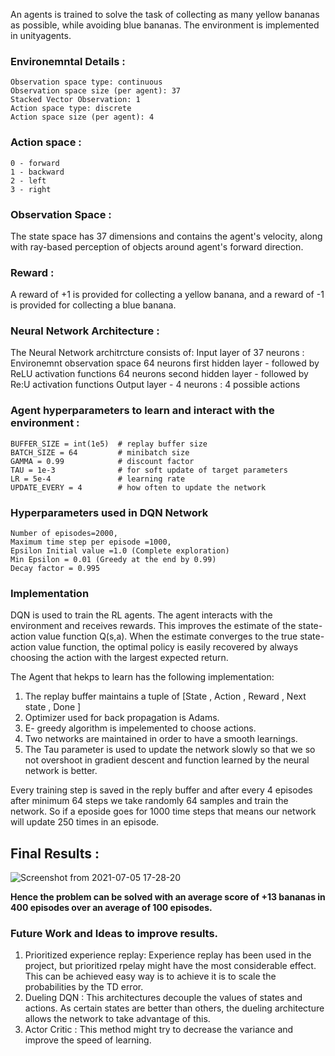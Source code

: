An agents is trained to solve the task of collecting as many yellow bananas as possible, while avoiding blue bananas. 
The environment is implemented in unityagents.

### Environemntal Details :
```
Observation space type: continuous
Observation space size (per agent): 37
Stacked Vector Observation: 1
Action space type: discrete
Action space size (per agent): 4
```

### Action space :
```
0 - forward
1 - backward
2 - left
3 - right
```

### Observation Space :

The state space has 37 dimensions and contains the agent's velocity, along with ray-based perception of objects around agent's forward direction. 

### Reward :
A reward of +1 is provided for collecting a yellow banana, 
and a reward of -1 is provided for collecting a blue banana.

### Neural Network Architecture :
The Neural Network architrcture consists of:
Input layer of 37 neurons : Environemnt observation space
64 neurons first hidden layer - followed by ReLU activation functions
64 neurons second hidden layer - followed by Re:U activation functions
Output layer - 4 neurons : 4 possible actions


### Agent hyperparameters to learn and interact with the environment :
```
BUFFER_SIZE = int(1e5)  # replay buffer size
BATCH_SIZE = 64         # minibatch size
GAMMA = 0.99            # discount factor
TAU = 1e-3              # for soft update of target parameters
LR = 5e-4               # learning rate 
UPDATE_EVERY = 4        # how often to update the network
```

### Hyperparameters used in DQN Network
```
Number of episodes=2000, 
Maximum time step per episode =1000,
Epsilon Initial value =1.0 (Complete exploration)
Min Epsilon = 0.01 (Greedy at the end by 0.99)
Decay factor = 0.995
```
### Implementation

DQN is used to train the RL agents. 
The agent interacts with the environment and receives rewards.
This improves the estimate of the state-action value function Q(s,a). 
When the estimate converges to the true state-action value function, 
the optimal policy is easily recovered by always choosing the action with the largest expected return.

The Agent that hekps to learn has the following implementation:

1. The replay buffer maintains a tuple of [State , Action , Reward , Next state , Done ]
2. Optimizer used for back propagation is Adams.
3. E- greedy algorithm is impelemented to choose actions.
4. Two networks are maintained in order to have a smooth learnings.
5. The Tau parameter is used to update the network slowly so that we so not overshoot in gradient descent and function learned by the neural network is better.

Every training step is saved in the reply buffer and after every 4 episodes after minimum 64 steps we take randomly 64 samples and train the network.
So if a eposide goes for 1000 time steps that means our network will update 250 times in an episode.

## Final Results :

![Screenshot from 2021-07-05 17-28-20](https://user-images.githubusercontent.com/40532456/124521890-c42cf880-ddb6-11eb-9f26-eec90535f74e.png)


**Hence the problem can be solved with an average score of +13 bananas in 400 episodes over an average of 100 episodes.**


### Future Work and Ideas to improve results.
1. Prioritized experience replay: Experience replay has been used in the project, but prioritized rpelay might have the most considerable effect. 
This can be achieved easy way is to achieve it is to scale the probabilities by the TD error.
2. Dueling DQN : This architectures decouple the values of states and actions. As certain states are better than others, the dueling architecture allows the network to take advantage of this.
3. Actor Critic : This method might try to decrease the variance and improve the speed of learning.
